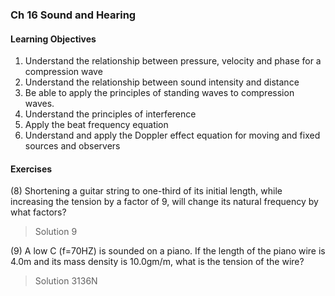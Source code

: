 ### Ch 16 Sound and Hearing

#### Learning Objectives
1. Understand the relationship between pressure, velocity and phase for a compression wave
2. Understand the relationship between sound intensity and distance
3. Be able to apply the principles of standing waves to compression waves.
4. Understand the principles of interference
5. Apply the beat frequency equation
6. Understand and apply the Doppler effect equation for moving and fixed sources and observers

#### Exercises
(8) Shortening a guitar string to one-third of its initial length, while increasing the tension by a factor of 9, will change its natural frequency by what factors?
>Solution
9

(9) A low C (f=70HZ) is sounded on a piano. If the length of the piano wire is 4.0m and its mass density is 10.0gm/m, what is the tension of the wire?
>Solution
3136N
